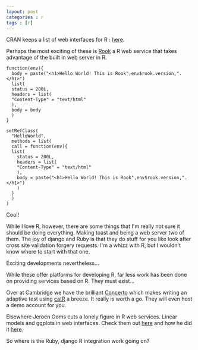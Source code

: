 ```yaml
---
layout: post
categories : r
tags : [r]
---
```


CRAN keeps a list of web interfaces for R : <A href="http://cran.r-project.org/doc/FAQ/R-FAQ.html#R-Web-Interfaces">here</A>.

Perhaps the most exciting of these is <A href="http://jeffreyhorner.tumblr.com/post/4723187316/introducing-rook">Rook</A> a R web service that takes advantage of the built in web server in R.

    function(env){
      body = paste("<h1>Hello World! This is Rook",env$rook.version,".</h1>")
      list(
      status = 200L,
      headers = list(
      "Content-Type" = "text/html"
      ),
      body = body
      )
    }

    setRefClass(
      "HelloWorld",
      methods = list(
      call = function(env){
      list(
        status = 200L,
        headers = list(
        "Content-Type" = "text/html"
        ),
        body = paste("<h1>Hello World! This is Rook",env$rook.version,".</h1>")
        )
      }
      )
    )

Cool!

While I love R, however, there are some things that I'm really not sure it should be doing everything. Making toast and being a web server two of them. The joy of django and Ruby is that they do stuff for you like look after cross site validation forgery requests. I'm a whizz with R, but I wouldn't know where to start with that one.

Exciting developments nevertheless...

While these offer platforms for developing R, far less work has been done on providing services based on R. They must exist...

Over at Cambridge we have the brilliant <A href="http://www.psychometrics.cam.ac.uk/news.41.htm">Concerto</A> which makes writing an adaptive test using <A href="http://cran.r-project.org/web/packages/catR/index.html">catR</A> a breeze. It really is worth a go. They will even host a demo account for you.

Elsewhere Jeroen Ooms cuts a lonely figure in R web services. Linear models and ggplots in web interfaces. Check them out <A  href="http://www.stat.ucla.edu/~jeroen/">here</A> and how he did it <A href="http://www.stat.ucla.edu/~jeroen/files/barug2010.pdf">here</A>.

So where is the Ruby, django R integration work going on?





